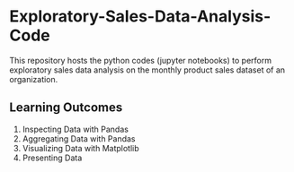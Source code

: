 # Exploratory-Sales-Data-Analysis-Code
This repository hosts the python codes (jupyter notebooks) to perform exploratory sales data analysis on the monthly product sales dataset of an organization.


## Learning Outcomes
1. Inspecting Data with Pandas
2. Aggregating Data with Pandas
3. Visualizing Data with Matplotlib
4. Presenting Data
